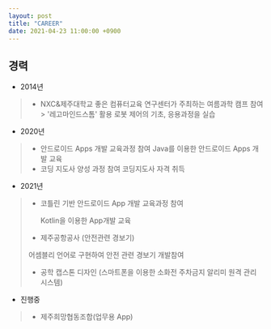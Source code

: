 ```yaml
---
layout: post
title: "CAREER"
date: 2021-04-23 11:00:00 +0900
---
```


경력
--------------
* 2014년 
>  - NXC&제주대학교 좋은 컴퓨터교육 연구센터가 주최하는 여름과학 캠프 참여
     > '레고마인드스톰' 활용 로봇 제어의 기초, 응용과정을 실습

* 2020년
>  -  안드로이드 Apps 개발 교육과정 참여
>      Java를 이용한 안드로이드 Apps 개발 교육
>  -  코딩 지도사 양성 과정 참여
>       코딩지도사 자격 취득

* 2021년
> - 코틀린 기반 안드로이드 App 개발 교육과정 참여
> 
>   Kotlin을 이용한 App개발 교육
> 
>  -  제주공항공사 (안전관련 경보기)
> 
>  어셈블리 언어로 구현하여 안전 관련 경보기 개발참여
> - 공학 캡스톤 디자인 (스마트폰을 이용한 소화전 주차금지 알리미 원격 관리 시스템)
* 진행중
> - 제주희망협동조합(업무용 App)
